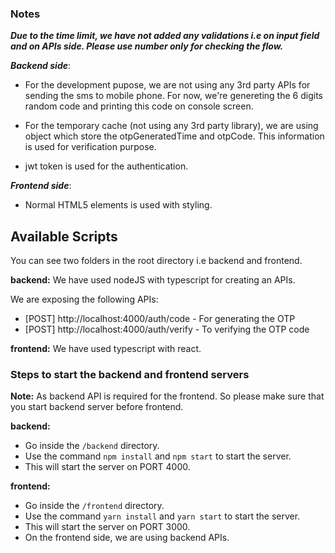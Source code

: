### Notes

***Due to the time limit, we have not added any validations i.e on input field and on APIs side. Please use number only for checking the flow.***

***Backend side***:

- For the development pupose, we are not using any 3rd party APIs for sending
the sms to mobile phone. For now, we're genereting the 6 digits random code and 
printing this code on console screen.

- For the temporary cache (not using any 3rd party library), we are using object which store the otpGeneratedTime and otpCode. This information is used for verification purpose.

- jwt token is used for the authentication.

***Frontend side***:

- Normal HTML5 elements is used with styling.

## Available Scripts

You can see two folders in the root directory i.e backend and frontend.

**backend:** We have used nodeJS with typescript for creating an APIs. 

We are exposing the following APIs:
- [POST] http://localhost:4000/auth/code   - For generating the OTP
- [POST] http://localhost:4000/auth/verify - To verifying the OTP code

**frontend:** We have used typescript with react.

### Steps to start the backend and frontend servers

**Note:** As backend API is required for the frontend. So please make sure that you start backend server before frontend.

**backend:**
- Go inside the `/backend` directory.
- Use the command `npm install` and `npm start` to start the server.
- This will start the server on PORT 4000.

**frontend:**
- Go inside the `/frontend` directory.
- Use the command `yarn install` and `yarn start` to start the server.
- This will start the server on PORT 3000.
- On the frontend side, we are using backend APIs.

